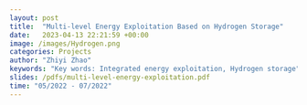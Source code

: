```yaml
---
layout: post
title:  "Multi-level Energy Exploitation Based on Hydrogen Storage"
date:   2023-04-13 22:21:59 +00:00
image: /images/Hydrogen.png
categories: Projects
author: "Zhiyi Zhao"
keywords: "Key words: Integrated energy exploitation, Hydrogen storage"
slides: /pdfs/multi-level-energy-exploitation.pdf
time: "05/2022 - 07/2022"
---
```

